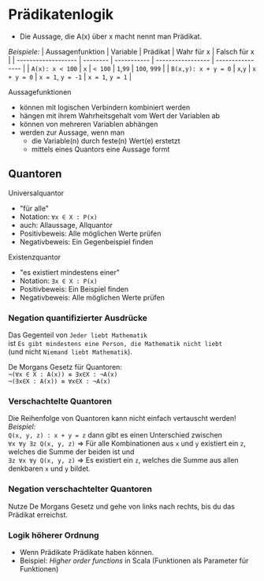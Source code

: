 # Prädikatenlogik
- Die Aussage, die A(x) über x macht nennt man Prädikat.

*Beispiele:*
| Aussagenfunktion    | Variable | Prädikat    | Wahr für x        | Falsch für x     |
| ------------------- | -------- | ----------- | ----------------- | ---------------- |
| `A(x): x < 100`     | `x`      | `< 100`     | `1`,`99`          | `100`, `999`     |
| `B(x,y): x + y = 0` | `x`,`y`  | `x + y = 0` | `x = 1`, `y = -1` | `x = 1`, `y = 1` |

Aussagefunktionen
- können mit logischen Verbindern kombiniert werden
- hängen mit ihrem Wahrheitsgehalt vom Wert der Variablen ab
- können von mehreren Variablen abhängen
- werden zur Aussage, wenn man
  - die Variable(n) durch feste(n) Wert(e) erstetzt
  - mittels eines Quantors eine Aussage formt

## Quantoren
Universalquantor
- "für alle"
- Notation: `∀x ∈ X : P(x)`
- auch: Allaussage, Allquantor
- Positivbeweis: Alle möglichen Werte prüfen
- Negativbeweis: Ein Gegenbeispiel finden

Existenzquantor
- "es existiert mindestens einer"
- Notation: `∃x ∈ X : P(x)`
- Positivbeweis: Ein Beispiel finden
- Negativbeweis: Alle möglichen Werte prüfen

### Negation quantifizierter Ausdrücke
Das Gegenteil von `Jeder liebt Mathematik`<br>
ist `Es gibt mindestens eine Person, die Mathematik nicht liebt`<br>
(und nicht `Niemand liebt Mathematik`).

De Morgans Gesetz für Quantoren:  
`¬(∀x ∈ X : A(x)) ≡ ∃x∈X : ¬A(x)`  
`¬(∃x∈X : A(x)) ≡ ∀x∈X : ¬A(x)`  

### Verschachtelte Quantoren
Die Reihenfolge von Quantoren kann nicht einfach vertauscht werden!  
*Beispiel:*  
`Q(x, y, z) : x + y = z`
dann gibt es einen Unterschied zwischen  
`∀x ∀y ∃z Q(x, y, z)` => Für alle Kombinationen aus `x` und `y` existiert ein `z`, welches die Summe der beiden ist
und  
`∃z ∀x ∀y Q(x, y, z)` => Es existiert ein `z`, welches die Summe aus allen denkbaren `x` und `y` bildet.


### Negation verschachtelter Quantoren
Nutze De Morgans Gesetz und gehe von links nach rechts, bis du das Prädikat erreichst.  

### Logik höherer Ordnung
- Wenn Prädikate Prädikate haben können.
- Beispiel: *Higher order functions* in Scala (Funktionen als Parameter für Funktionen)
